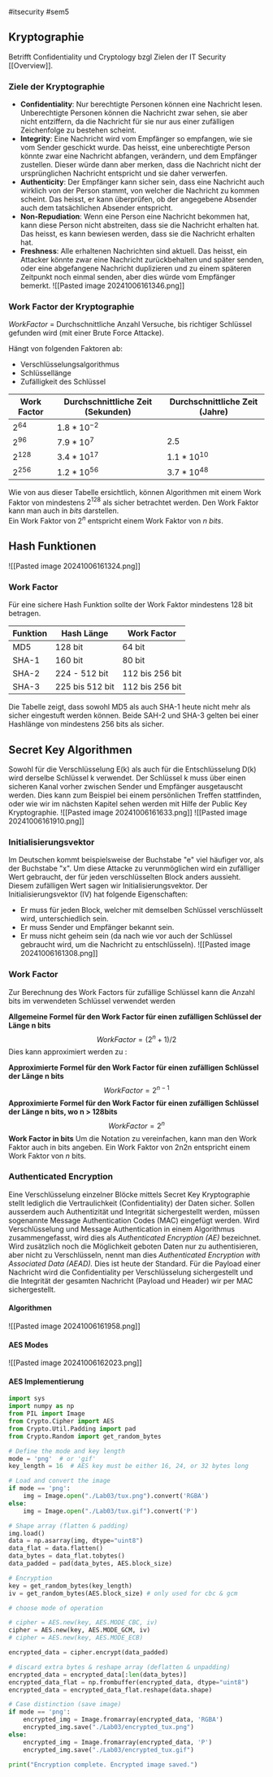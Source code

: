 #itsecurity #sem5 
## Kryptographie

Betrifft Confidentiality und Cryptology bzgl Zielen der IT Security [[Overview]].
### Ziele der Kryptographie

 - **Confidentiality**: Nur berechtigte Personen können eine Nachricht lesen. Unberechtigte Personen können die Nachricht zwar sehen, sie aber nicht entziffern, da die Nachricht für sie nur aus einer zufälligen Zeichenfolge zu bestehen scheint.
- **Integrity**: Eine Nachricht wird vom Empfänger so empfangen, wie sie vom Sender geschickt wurde. Das heisst, eine unberechtigte Person könnte zwar eine Nachricht abfangen, verändern, und dem Empfänger zustellen. Dieser würde dann aber merken, dass die Nachricht nicht der ursprünglichen Nachricht entspricht und sie daher verwerfen.
- **Authenticity**: Der Empfänger kann sicher sein, dass eine Nachricht auch wirklich von der Person stammt, von welcher die Nachricht zu kommen scheint. Das heisst, er kann überprüfen, ob der angegebene Absender auch dem tatsächlichen Absender entspricht.
- **Non-Repudiation**: Wenn eine Person eine Nachricht bekommen hat, kann diese Person nicht abstreiten, dass sie die Nachricht erhalten hat. Das heisst, es kann bewiesen werden, dass sie die Nachricht erhalten hat.
- **Freshness**: Alle erhaltenen Nachrichten sind aktuell. Das heisst, ein Attacker könnte zwar eine Nachricht zurückbehalten und später senden, oder eine abgefangene Nachricht duplizieren und zu einem späteren Zeitpunkt noch einmal senden, aber dies würde vom Empfänger bemerkt.
![[Pasted image 20241006161346.png]]
### Work Factor der Kryptographie

$Work Factor$ = Durchschnittliche Anzahl Versuche, bis richtiger Schlüssel gefunden wird (mit einer Brute Force Attacke).

Hängt von folgenden Faktoren ab:
- Verschlüsselungsalgorithmus
- Schlüssellänge
- Zufälligkeit des Schlüssel

| Work Factor | Durchschnittliche Zeit (Sekunden) | Durchschnittliche Zeit (Jahre) |
| ----------- | --------------------------------- | ------------------------------ |
| $2^{64}$    | $1.8*10^{-2}$                     |                                |
| $2^{96}$    | $7.9*10^{7}$                      | 2.5                            |
| $2^{128}$   | $3.4*10^{17}$                     | $1.1*10^{10}$                  |
| $2^{256}$   | $1.2*10^{56}$                     | $3.7*10^{48}$                  |
Wie von aus dieser Tabelle ersichtlich, können Algorithmen mit einem Work Faktor von mindestens $2^{128}$ als sicher betrachtet werden.
Den Work Faktor kann man auch in _bits_ darstellen.  
Ein Work Faktor von $2^{n}$ entspricht einem Work Faktor von _n bits_.
## Hash Funktionen
![[Pasted image 20241006161324.png]]
### Work Factor
Für eine sichere Hash Funktion sollte der Work Faktor mindestens 128 bit betragen.

| Funktion | Hash Länge      | Work Factor     |
| -------- | --------------- | --------------- |
| MD5      | 128 bit         | 64 bit          |
| SHA-1    | 160 bit         | 80 bit          |
| SHA-2    | 224 - 512 bit   | 112 bis 256 bit |
| SHA-3    | 225 bis 512 bit | 112 bis 256 bit |
Die Tabelle zeigt, dass sowohl MD5 als auch SHA-1 heute nicht mehr als sicher eingestuft werden können. Beide SAH-2 und SHA-3 gelten bei einer Hashlänge von mindestens 256 bits als sicher.
## Secret Key Algorithmen
Sowohl für die Verschlüsselung E(k) als auch für die Entschlüsselung D(k) wird derselbe Schlüssel k verwendet. Der Schlüssel k muss über einen sicheren Kanal vorher zwischen Sender und Empfänger ausgetauscht werden. Dies kann zum Beispiel bei einem persönlichen Treffen stattfinden, oder wie wir im nächsten Kapitel sehen werden mit Hilfe der Public Key Kryptographie.
![[Pasted image 20241006161633.png]]
![[Pasted image 20241006161910.png]]
### Initialisierungsvektor
Im Deutschen kommt beispielsweise der Buchstabe "e" viel häufiger vor, als der Buchstabe "x".
Um diese Attacke zu verunmöglichen wird ein zufälliger Wert gebraucht, der für jeden verschlüsselten Block anders aussieht. Diesem zufälligen Wert sagen wir Initialisierungsvektor. Der Initialisierungsvektor (IV) hat folgende Eigenschaften:

- Er muss für jeden Block, welcher mit demselben Schlüssel verschlüsselt wird, unterschiedlich sein.
- Er muss Sender und Empfänger bekannt sein.
- Er muss nicht geheim sein (da nach wie vor auch der Schlüssel gebraucht wird, um die Nachricht zu entschlüsseln).
![[Pasted image 20241006161308.png]]
### Work Factor
Zur Berechnung des Work Factors für zufällige Schlüssel kann die Anzahl bits im verwendeten Schlüssel verwendet werden

**Allgemeine Formel für den Work Factor für einen zufälligen Schlüssel der Länge n bits**  
$$WorkFactor=(2^n+1)/2$$
Dies kann approximiert werden zu :

**Approximierte Formel für den Work Factor für einen zufälligen Schlüssel der Länge n bits**  
$$Work Factor = 2^{n-1}$$
**Approximierte Formel für den Work Factor für einen zufälligen Schlüssel der Länge n bits, wo n > 128bits** 
$$Work Factor = 2^n$$
**Work Factor in bits**
Um die Notation zu vereinfachen, kann man den Work Faktor auch in bits angeben. Ein Work Faktor von 2n2n entspricht einem Work Faktor von $n$ bits.
### Authenticated Encryption
Eine Verschlüsselung einzelner Blöcke mittels Secret Key Kryptographie stellt lediglich die Vertraulichkeit (Confidentiality) der Daten sicher. Sollen ausserdem auch Authentizität und Integrität sichergestellt werden, müssen sogenannte Message Authentication Codes (MAC) eingefügt werden. Wird Verschlüsselung und Message Authentication in einem Algorithmus zusammengefasst, wird dies als _Authenticated Encryption (AE)_ bezeichnet. Wird zusätzlich noch die Möglichkeit geboten Daten nur zu authentisieren, aber nicht zu Verschlüsseln, nennt man dies _Authenticated Encryption with Associated Data (AEAD)._ Dies ist heute der Standard. Für die Payload einer Nachricht wird die Confidentiality per Verschlüsselung sichergestellt und die Integrität der gesamten Nachricht (Payload und Header) wir per MAC sichergestellt.
#### Algorithmen
![[Pasted image 20241006161958.png]]
#### AES Modes
![[Pasted image 20241006162023.png]]
#### AES Implementierung
```python
import sys
import numpy as np
from PIL import Image
from Crypto.Cipher import AES
from Crypto.Util.Padding import pad
from Crypto.Random import get_random_bytes

# Define the mode and key length
mode = 'png'  # or 'gif'
key_length = 16  # AES key must be either 16, 24, or 32 bytes long

# Load and convert the image
if mode == 'png':
    img = Image.open("./Lab03/tux.png").convert('RGBA')
else:
    img = Image.open("./Lab03/tux.gif").convert('P')

# Shape array (flatten & padding)
img.load()
data = np.asarray(img, dtype="uint8")
data_flat = data.flatten()
data_bytes = data_flat.tobytes()
data_padded = pad(data_bytes, AES.block_size)

# Encryption
key = get_random_bytes(key_length)
iv = get_random_bytes(AES.block_size) # only used for cbc & gcm

# choose mode of operation

# cipher = AES.new(key, AES.MODE_CBC, iv)
cipher = AES.new(key, AES.MODE_GCM, iv)
# cipher = AES.new(key, AES.MODE_ECB)

encrypted_data = cipher.encrypt(data_padded)

# discard extra bytes & reshape array (deflatten & unpadding)
encrypted_data = encrypted_data[:len(data_bytes)]
encrypted_data_flat = np.frombuffer(encrypted_data, dtype="uint8")
encrypted_data = encrypted_data_flat.reshape(data.shape)

# Case distinction (save image)
if mode == 'png':
    encrypted_img = Image.fromarray(encrypted_data, 'RGBA')
    encrypted_img.save("./Lab03/encrypted_tux.png")
else:
    encrypted_img = Image.fromarray(encrypted_data, 'P')
    encrypted_img.save("./Lab03/encrypted_tux.gif")

print("Encryption complete. Encrypted image saved.")
```